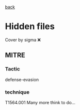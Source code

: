 [back](../index.md)
# Hidden files
Cover by sigma :x: 
## MITRE
### Tactic
defense-evasion
### technique
T1564.001
Many more think to do...